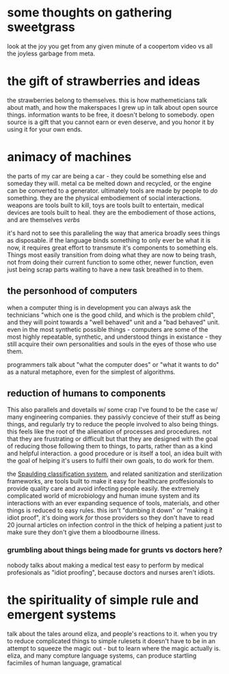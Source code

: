 # some thoughts on gathering sweetgrass

look at the joy you get from any given minute of a coopertom video vs all the joyless garbage from meta.


# the gift of strawberries and ideas
the strawberries belong to themselves. this is how mathemeticians talk about math, and how the makerspaces
I grew up in talk about open source things. information wants to be free, it doesn't belong to somebody.
open source is a gift that you cannot earn or even deserve, and you honor it by using it for your own ends.

# animacy of machines
the parts of my car are being a car - they could be something else and someday they will.
metal ca be melted down and recycled, or the engine can be converted to a generator.
ultimately tools are made by people to *do* something. they are the physical embodiement of social interactions.
weapons are tools built to kill, toys are tools built to entertain, medical devices are tools built to heal.
they are the embodiement of those actions, and are themselves *verbs*

it's hard not to see this paralleling the way that america broadly sees things as disposable. if the language
binds something to only ever be what it is now, it requires great effort to transmute it's components to something els.
Things most easily transition from doing what they are now to being trash, not from doing their current function
to some other, newer function, even just being scrap parts waiting to have a new task breathed in to them.

## the personhood of computers
when a computer thing is in development you can always ask the technicians "which one is the good child,
and which is the problem child",
and they will point towards a "well behaved" unit and a "bad behaved" unit. even in the most synthetic
possible things - computers are some of the most highly repeatable, synthetic, and understood things
in existance - they still acquire their own personalities and souls in the eyes of those who use them.

programmers talk about "what the computer does" or "what it wants to do" as a natural metaphore, even
for the simplest of algorithms.

## reduction of humans to components
This also parallels and dovetails w/ some crap I've found to be the case w/ many engineering companies.
they passivly concieve of their stuff as being things, and regularly try to reduce the people involved to
also being things. this feels like the root of the alienation of processes and procedures. not that they
are frustrating or difficult but that they are designed with the goal of reducing those following them to
things, to parts, rather than as a kind and helpful interaction. a good procedure or is itself a tool,
an idea built with the goal of helping it's users to fulfil their own goals, to do work for them.

the [Spaulding classification system][], and related sanitization and sterilization frameworks, are
 tools built to make it easy for healthcare proffesionals
 to provide quality care and avoid infecting people easily. the extremely complicated world of
microbiology and human imune system and its interactions with an ever expanding sequence of tools, materials,
and other things is reduced to easy rules. this isn't "dumbing it down" or "making it idiot proof", it's
doing work *for* those providers so they don't have to read 20 journal articles on infection control in the
thick of helping a patient just to make sure they don't give them a bloodbourne illness.

[Spaulding classification system]: https://en.wikipedia.org/wiki/Spaulding_classification

### grumbling about things being made for grunts vs doctors here?
nobody talks about making a medical test easy to perform by medical profesionals as "idiot proofing", because
doctors and nurses aren't idiots.

# the spirituality of simple rule and emergent systems
talk about the tales around eliza, and people's reactions to it. when you try to reduce complicated things
to simple rulesets it doesn't have to be in an attempt to squeeze the magic out - but to learn where 
the magic actually is. eliza, and many compture language systems, can produce startling facimiles of
human language, gramatical 